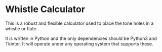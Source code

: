 # Whistle Calculator
This is a robust and flexible calculator used to place the tone holes in a whistle or flute. 

It is written in Python and the only dependencies should be Python3 and Tkinter. It will operate under any operating system that supports these.
